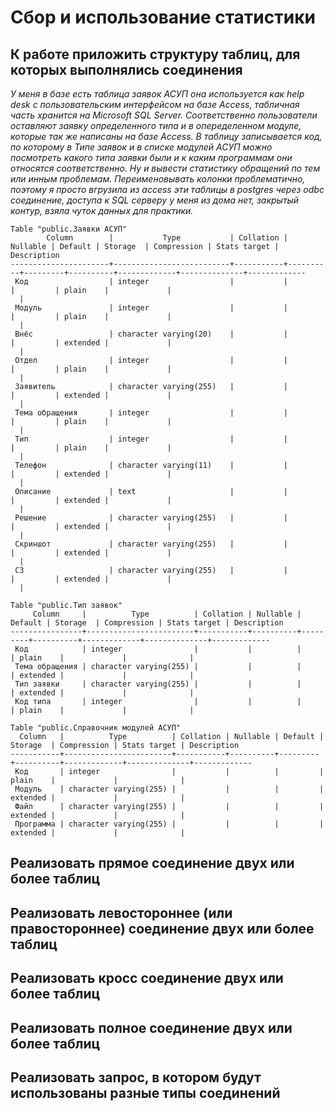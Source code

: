 # Сбор и использование статистики 
## К работе приложить структуру таблиц, для которых выполнялись соединения
*У меня в базе есть таблица заявок АСУП она используется как help desk с пользовательским интерфейсом на базе Access, табличная часть хранится на Microsoft SQL Server. Соответственно пользователи оставляют заявку определенного типа и в опеределенном модуле, которые так же написаны на базе Access. В таблицу записывается код, по которому в Типе заявок и в списке модулей АСУП можно посмотреть какого типа заявки были и к каким программам они относятся соответственно. Ну и вывести статистику обращений по тем или инным проблемам. Переименовывать колонки проблематично, поэтому я просто вгрузила из access эти таблицы в postgres через odbc соединение, доступа к SQL серверу у меня из дома нет, закрытый контур, взяла чуток данных для практики.*
```
Table "public.Заявки АСУП"
        Column        |           Type           | Collation | Nullable | Default | Storage  | Compression | Stats target | Description
----------------------+--------------------------+-----------+----------+---------+----------+-------------+--------------+-------------
 Код                  | integer                  |           |          |         | plain    |             |
  |
 Модуль               | integer                  |           |          |         | plain    |             |
  |
 Внёс                 | character varying(20)    |           |          |         | extended |             |
  |
 Отдел                | integer                  |           |          |         | plain    |             |
  |
 Заявитель            | character varying(255)   |           |          |         | extended |             |
  |
 Тема обращения       | integer                  |           |          |         | plain    |             |
  |
 Тип                  | integer                  |           |          |         | plain    |             |
  |
 Телефон              | character varying(11)    |           |          |         | extended |             |
  |
 Описание             | text                     |           |          |         | extended |             |
  |
 Решение              | character varying(255)   |           |          |         | extended |             |
  |
 Скриншот             | character varying(255)   |           |          |         | extended |             |
  |
 СЗ                   | character varying(255)   |           |          |         | extended |             |
  |
```

```
Table "public.Тип заявок"
     Column     |          Type          | Collation | Nullable | Default | Storage  | Compression | Stats target | Description
----------------+------------------------+-----------+----------+---------+----------+-------------+--------------+-------------
 Код            | integer                |           |          |         | plain    |             |              |
 Тема обращения | character varying(255) |           |          |         | extended |             |              |
 Тип заявки     | character varying(255) |           |          |         | extended |             |              |
 Код типа       | integer                |           |          |         | plain    |             |              |
```

```
Table "public.Справочник модулей АСУП"
  Column   |          Type          | Collation | Nullable | Default | Storage  | Compression | Stats target | Description
-----------+------------------------+-----------+----------+---------+----------+-------------+--------------+-------------
 Код       | integer                |           |          |         | plain    |             |              |
 Модуль    | character varying(255) |           |          |         | extended |             |              |
 Файл      | character varying(255) |           |          |         | extended |             |              |
 Программа | character varying(255) |           |          |         | extended |             |              |
```

## Реализовать прямое соединение двух или более таблиц

## Реализовать левостороннее (или правостороннее) соединение двух или более таблиц

## Реализовать кросс соединение двух или более таблиц

## Реализовать полное соединение двух или более таблиц

## Реализовать запрос, в котором будут использованы разные типы соединений
